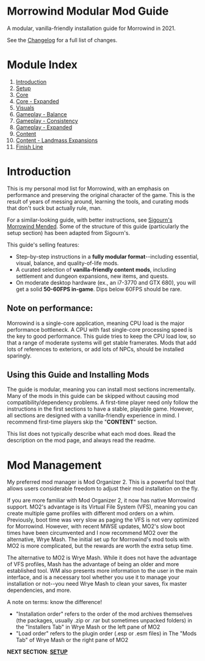 # Morrowind Modular Mod Guide
A modular, vanilla-friendly installation guide for Morrowind in 2021.

See the [Changelog](https://github.com/doublemoulinet/Morrowind-Modular-Mod-Guide/blob/master/CHANGELOG.md) for a full list of changes.

# Module Index
1. [Introduction](https://github.com/doublemoulinet/Morrowind-Modular-Mod-Guide/blob/master/README.md)
1. [Setup](https://github.com/doublemoulinet/Morrowind-Modular-Mod-Guide/blob/master/SETUP.md)
1. [Core](https://github.com/doublemoulinet/Morrowind-Modular-Mod-Guide/blob/master/CORE.md)
1. [Core - Expanded](https://github.com/doublemoulinet/Morrowind-Modular-Mod-Guide/blob/master/EXPANDEDCORE.md)
1. [Visuals](https://github.com/doublemoulinet/Morrowind-Modular-Mod-Guide/blob/master/VISUALS.md)
1. [Gameplay - Balance](https://github.com/doublemoulinet/Morrowind-Modular-Mod-Guide/blob/master/BALANCE.md)
1. [Gameplay - Consistency](https://github.com/doublemoulinet/Morrowind-Modular-Mod-Guide/blob/master/CONSISTENCY.md)
1. [Gameplay - Expanded](https://github.com/doublemoulinet/Morrowind-Modular-Mod-Guide/blob/master/GAMEPLAY.md)
1. [Content](https://github.com/doublemoulinet/Morrowind-Modular-Mod-Guide/blob/master/CONTENT.md)
1. [Content - Landmass Expansions](https://github.com/doublemoulinet/Morrowind-Modular-Mod-Guide/blob/master/OPTIONAL.md)
1. [Finish Line](https://github.com/doublemoulinet/Morrowind-Modular-Mod-Guide/blob/master/FINISHLINE.md)

# Introduction
This is my personal mod list for Morrowind, with an emphasis on performance and preserving the original character of the game. This is the result of years of messing around, learning the tools, and curating mods that don't suck but actually rule, man.

For a similar-looking guide, with better instructions, see [Sigourn's Morrowind Mended](https://github.com/Sigourn/morrowind-improved). Some of the structure of this guide (particularly the setup section) has been adapted from Sigourn's.

This guide's selling features:
- Step-by-step instructions in a **fully modular format**--including essential, visual, balance, and quality-of-life mods.
- A curated selection of **vanilla-friendly content mods**, including settlement and dungeon expansions, new items, and quests.
- On moderate desktop hardware (ex., an i7-3770 and GTX 680), you will get a solid **50-60FPS in-game**. Dips below 60FPS should be rare.

## Note on performance:
Morrowind is a single-core application, meaning CPU load is the major performance bottleneck. A CPU with fast single-core processing speed is the key to good performance. This guide tries to keep the CPU load low, so that a range of moderate systems will get stable framerates. Mods that add lots of references to exteriors, or add lots of NPCs, should be installed sparingly.

## Using this Guide and Installing Mods
The guide is modular, meaning you can install most sections incrementally. Many of the mods in this guide can be skipped without causing mod compatibility/dependency problems. A first-time player need only follow the instructions in the first sections to have a stable, playable game. However, all sections are designed with a vanilla-friendly experience in mind. I recommend first-time players skip the "**CONTENT**"  section.

This list does not typically describe what each mod does. Read the description on the mod page, and always read the readme.

# Mod Management
My preferred mod manager is Mod Organizer 2. This is a powerful tool that allows users considerable freedom to adjust their mod installation on the fly.

If you are more familiar with Mod Organizer 2, it now has native Morrowind support. MO2's advantage is its Virtual File System (VFS), meaning you can create multiple game profiles with different mod orders on a whim. Previously, boot time was very slow as paging the VFS is not very optimized for Morrowind. However, with recent MWSE updates, MO2's slow boot times have been circumvented and I now recommend MO2 over the alternative, Wrye Mash. The initial set up for Morrowind's mod tools with MO2 is more complicated, but the rewards are worth the extra setup time.

The alternative to MO2 is Wrye Mash. While it does not have the advantage of VFS profiles, Mash has the advantage of being an older and more established tool. WM also presents more information to the user in the main interface, and is a necessary tool whether you use it to manage your installation or not--you need Wrye Mash to clean your saves, fix master dependencies, and more.

A note on terms: know the difference!
- "Installation order" refers to the order of the mod archives themselves (the packages, usually .zip or .rar but sometimes unpacked folders) in the "Installers Tab" in Wrye Mash or the left pane of MO2
- "Load order" refers to the plugin order (.esp or .esm files) in The "Mods Tab" of Wrye Mash or the right pane of MO2

**NEXT SECTION**:
[**SETUP**](https://github.com/doublemoulinet/Morrowind-Modular-Mod-Guide/blob/master/SETUP.md)